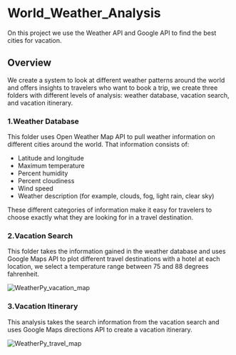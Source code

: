 # World_Weather_Analysis  

On this project we use the Weather API and Google API to find the best cities for vacation.

## Overview

We create a system to look at different weather patterns around the world and offers insights to travelers who want to book a trip, we create three folders with different levels of analysis: weather database, vacation search, and vacation itinerary.

### 1.Weather Database

This folder uses Open Weather Map API to pull weather information on different cities around the world. That information consists of:

* Latitude and longitude
* Maximum temperature
* Percent humidity
* Percent cloudiness
* Wind speed
* Weather description (for example, clouds, fog, light rain, clear sky)

These different categories of information make it easy for travelers to choose exactly what they are looking for in a travel destination.

### 2.Vacation Search

This folder takes the information gained in the weather database and uses Google Maps API to plot different travel destinations with a hotel at each location, we select a temperature range between 75 and 88 degrees fahrenheit.

![WeatherPy_vacation_map](https://user-images.githubusercontent.com/16723095/125148856-ce266280-e0fa-11eb-9eb7-1d04f207f453.png)

### 3.Vacation Itinerary

This analysis takes the search information from the vacation search and uses Google Maps directions API to create a vacation itinerary.

![WeatherPy_travel_map](https://user-images.githubusercontent.com/16723095/125148879-fa41e380-e0fa-11eb-8005-6558e0e4aa97.png)


